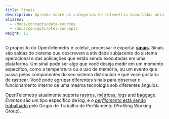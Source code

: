 ```yaml
---
title: Sinais
description: Aprenda sobre as categorias de telemetria suportadas pelo OpenTelemetry
aliases:
  - /docs/concepts/data-sources
  - /docs/concepts/otel-concepts
weight: 11
---
```


O propósito do OpenTelemetry é coletar, processar e exportar **[sinais][]**.
Sinais são saídas do sistema que descrevem a atividade subjacente do 
sistema operacional e das aplicações que estão sendo executadas em uma plataforma.
Um sinal pode ser algo que você deseja medir em um momento específico, como
a temperatura ou o uso de memória, ou um evento que passa pelos componentes do 
seu sistema distribuído e que você gostaria de rastrear. Você pode agrupar 
diferentes sinais para observar o funcionamento interno de uma mesma tecnologia
sob diferentes ângulos.

OpenTelemetry atualmente suporta [rastros](/docs/concepts/signals/traces),
[métricas](/docs/concepts/signals/metrics), [logs](/docs/concepts/signals/logs)
and [baggage](/docs/concepts/signals/baggage). _Eventos_ são um tipo específico 
de log, e o [_perfilamento_ está sendo trabalhado](https://github.com/open-telemetry/oteps/blob/main/text/profiles/0212-profiling-vision.md)
pelo Grupo de Trabalho de Perfilamento (Profiling Working Group).

[sinais]: /docs/specs/otel/glossary/#signals